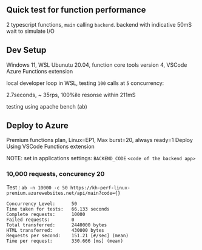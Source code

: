 ## Quick test for function performance

2 typescript functions, `main` calling `backend`. backend with indicative 50mS wait to simulate I/O

##  Dev Setup

Windows 11, WSL Ubunutu 20.04, function core tools version 4, VSCode Azure Functions extension

local developer loop in WSL, testing `100` calls at `5` concurrency:

2.7seconds, ~ 35rps, 100%ile resonse within 211mS

testing using apache bench (ab)

## Deploy to Azure

Premium functions plan, Linux=EP1,  Max burst=20, always ready=1
Deploy Using VSCode Functions extension

NOTE: set in applications settings: `BACKEND_CODE` `<code of the backend app>`

###  10,000 requests, concurency 20
Test : `ab -n 10000 -c 50 https://kh-perf-linux-premium.azurewebsites.net/api/main?code={}`
```
Concurrency Level:      50
Time taken for tests:   66.133 seconds
Complete requests:      10000
Failed requests:        0
Total transferred:      2440000 bytes
HTML transferred:       430000 bytes
Requests per second:    151.21 [#/sec] (mean)
Time per request:       330.666 [ms] (mean)
```





